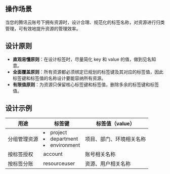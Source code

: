 ## 操作场景

当您的腾讯云账号下拥有资源时，设计合理、规范化的标签名称，对资源进行归类管理，可有效地提升资源的管理效率。


## 设计原则

- **直观易懂原则**：在设计标签时，尽量简化 key 和 value 的值，做到见名知意。
- **全面覆盖原则**：所有资源都必须绑定已规划的标签键及其对应的标签值，因此标签键和标签值的名称设计要能容纳所有资源。
- **有限值原则**：为资源只保留核心标签键和标签值，删除多余的标签键和标签值。



## 设计示例


| **用途**   | **标签键**                   | **标签值（value）**      |
| ------------ | ---------------------------- | ------------------------ |
| 分组管理资源 | <li>project</li><li>department</li><li>environment</li> | 项目、部门、环境相关名称 |
| 按标签授权   | account                      | 账号相关名称             |
| 按标签分账   | resourceuser                 | 资源、用户相关名称       |
